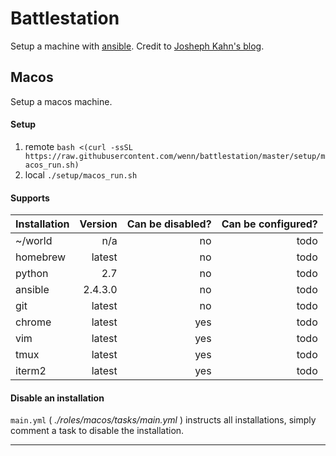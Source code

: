 # Battlestation
Setup a machine with [ansible][ansible].
Credit to [Josheph Kahn's blog][josephkahn].

## Macos
Setup a macos machine.

#### Setup
1. remote `bash <(curl -ssSL https://raw.githubusercontent.com/wenn/battlestation/master/setup/macos_run.sh)`
2. local `./setup/macos_run.sh`

#### Supports

| Installation | Version | Can be disabled? | Can be configured? |
| --- |---:|---:|---:|
| ~/world | n/a | no | todo |
| homebrew | latest | no | todo |
| python | 2.7 | no | todo |
| ansible | 2.4.3.0 | no | todo |
| git | latest | no | todo |
| chrome | latest | yes | todo |
| vim | latest | yes | todo |
| tmux | latest | yes | todo |
| iterm2 | latest | yes | todo |


#### Disable an installation
`main.yml` ( _./roles/macos/tasks/main.yml_ ) instructs all installations, simply comment a task to disable the installation.

---

[brew]: https://brew.sh/
[josephkahn]: https://blog.josephkahn.io/articles/ansible/
[ansible]: https://www.ansible.com/
